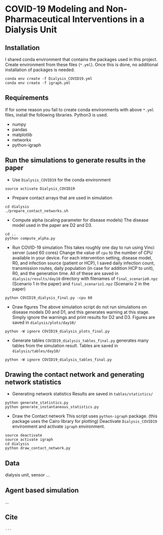 # COVID-19 Modeling and Non-Pharmaceutical Interventions in a Dialysis Unit

## Installation

I shared conda environment that contains the packages used in this project.
Create environment from these files (`*.yml`).
Once this is done, no additional installation of packages is needed.

```
conda env create -f Dialysis_COVID19.yml
conda env create -f igraph.yml
```

## Requirements

If for some reason you fail to create conda environments with above `*.yml` files, install the following libraries. Python3 is used.

- numpy
- pandas
- matplotlib
- networkx
- python-igraph

## Run the simulations to generate results in the paper

- Use `Dialysis_COVID19` for the conda environment
```
source activate Dialysis_COVID19
```

- Prepare contact arrays that are used in simulation
```
cd dialysis
./prepare_contact_networks.sh
```

- Compute alpha (scaling parameter for disease models)
The disease model used in the paper are D2 and D3.

```
cd ..
python compute_alpha.py
```

- Run COVID-19 simulation
This takes roughly one day to run using Vinci server (used 60 cores)
Change the value of `cpu` to the number of CPU available in your device.
For each intervention setting, disease model, R0, and infection source (patient or HCP), 
I saved daily infection count, transmission routes, daily population (in case for addition HCP to unit), R0, and the generation time.
All of these are saved in `dialysis/results/day10` directory with filenames of `final_scenario0.npz` (Scenario 1 in the paper) and `final_scenario1.npz` (Scenario 2 in the paper)
```
python COVID19_dialysis_final.py -cpu 60
```

- Draw figures
The above simulation script do not run simulations on disease models D0 and D1, 
and this generates warning at this stage. Simply ignore the warnings and print results for D2 and D3.
Figures are saved in `dialysis/plots/day10/`
```
python -W ignore COVID19_dialysis_plots_final.py
```

- Generate tables
`COVID19_dialysis_tables_final.py` generates many tables from the simulation result.
Tables are saved in `dialysis/tables/day10/`
```
python -W ignore COVID19_dialysis_tables_final.py
```

## Drawing the contact network and generating network statistics

- Generating network statistics
Results are saved in `tables/statistics/`
```
python generate_statistics.py
python generate_instantaneous_statistics.py
```

- Draw the Contact network
This script uses `python-igraph` package. (this package uses the Cairo library for plotting)
Deactivate `Dialysis_COVID19` environment and activate `igraph` environment.

```
source deactivate
source activate igraph
cd dialysis
python draw_contact_network.py
```

## Data

dialysis unit, sensor ...

## Agent based simulation

...

## Cite

```
...
```
